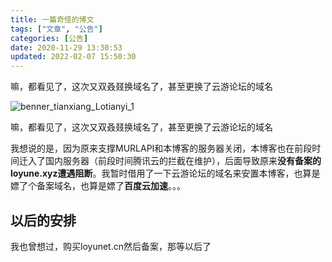 ```yaml
---
title: 一篇奇怪的博文
tags: ["文章", "公告"]
categories: [公告]
date: 2020-11-29 13:30:53
updated: 2022-02-07 15:50:30
---
```


嘛，都看见了，这次又双叒叕换域名了，甚至更换了云游论坛的域名
<!-- more -->

![benner_tianxiang_Lotianyi_1](https://i0.hdslb.com/bfs/album/d91325b9e6288c0c44989655101e2bf6750bdc02.png)

嘛，都看见了，这次又双叒叕换域名了，甚至更换了云游论坛的域名

我想说的是，因为原来支撑MURLAPI和本博客的服务器关闭，本博客也在前段时间迁入了国内服务器（前段时间腾讯云的拦截在维护），后面导致原来**没有备案的loyune.xyz遭遇阻断**。我暂时借用了一下云游论坛的域名来安置本博客，也算是嫖了个备案域名，也算是嫖了**百度云加速**。。。

## 以后的安排

我也曾想过，购买loyunet.cn然后备案，那等以后了

